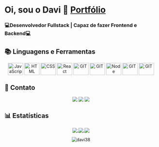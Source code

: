 #  Oi, sou o  Davi 👋 [Portfólio](https://davi38.github.io/)


<h3><p>💻<strong>Desenvolvedor Fullstack | Capaz de fazer Frontend e Backend</strong>💻</p></h3>

## 📚 Linguagens e Ferramentas
<div align="center">
  <img align="center" alt="JavaScript" height="40" width="50" src="https://cdn.jsdelivr.net/gh/devicons/devicon/icons/javascript/javascript-original.svg">
  <img align="center" alt="HTML" height="40" width="50" src="https://cdn.jsdelivr.net/gh/devicons/devicon/icons/html5/html5-original-wordmark.svg">
  <img align="center" alt="CSS" height="40" width="50" src="https://cdn.jsdelivr.net/gh/devicons/devicon/icons/css3/css3-original-wordmark.svg">
  <img align="center" alt="React" height="40" width="50" src="https://cdn.jsdelivr.net/gh/devicons/devicon/icons/react/react-original-wordmark.svg">
  <img align="center" alt="GIT" height="40" width="50" src="https://cdn.cdnlogo.com/logos/n/80/next-js.svg">
  <img align="center" alt="GIT" height="40" width="50" src="https://cdn.cdnlogo.com/logos/t/34/tailwind-css.svg">
  <!-- <img align="center" alt="MySQL" height="40" width="50" src="https://cdn.jsdelivr.net/gh/devicons/devicon/icons/mysql/mysql-original-wordmark.svg"> -->
  <img align="center" alt="Node" height="40" width="50" src="https://cdn.jsdelivr.net/gh/devicons/devicon/icons/nodejs/nodejs-original-wordmark.svg">
  <img align="center" alt="GIT" height="40" width="50" src="https://cdn.jsdelivr.net/gh/devicons/devicon/icons/git/git-original-wordmark.svg">
  <img align="center" alt="GIT" height="40" width="50" src="https://cdn.jsdelivr.net/npm/devicons@1.8.0/!SVG/github_badge.svg">
  
</div>
        
## 📱 Contato  
<div align="center">
  <a href= "https://www.linkedin.com/in/davialvesoliveira" target="_blank"><img src="https://img.shields.io/badge/-LinkedIn-%230077B5?style=for-the-badge&logo=linkedin&logoColor=white" target="_blank"></a> 
  <a href = "https://twitter.com/DaviAlvesOli" target="_blank"><img src="https://img.shields.io/badge/twitter-0054F7?style=for-the-badge&logo=twiter&logoColor=white" target="_blank"></a>
 <!-- <a href= "https://instagram.com/#" target="_blank"><img src="https://img.shields.io/badge/-Instagram-%23E4405F?style=for-the-badge&logo=instagram&logoColor=white" target="_blank"></a>  -->
  <a href = "mailto:davi3alves@gmail.com"><img src="https://img.shields.io/badge/-Gmail-%23333?style=for-the-badge&logo=gmail&logoColor=white" target="_blank"></a>
</div>

## 📊 Estatísticas 
 
<!--  <div align="center">
  <a href="https://github.com/davi38">
  <img height="130em" src="https://github-readme-stats.vercel.app/api?username=davi38&show_icons=true&theme=aura&include_all_commits=true&count_private=true"/>
  <img height="130em" src="https://github-readme-stats.vercel.app/api/top-langs/?username=davi38&layout=compact&langs_count=7&theme=aura"/>
  </div> -->
  <div align="center">
  <a href="https://github.com/anuraghazra/github-readme-stats">
  <img align="center" src="https://github-readme-stats.vercel.app/api?username=davi38&hide=issues&show_icons=true&theme=radical&hide_border=true" />
  </a>
<a href="https://github.com/anuraghazra/github-readme-stats">
  <img align="center" src="https://github-readme-stats.vercel.app/api/top-langs/?username=davi38&layout=compact&theme=radical&hide_border=true" />
</a>
<a href="https://git.io/streak-stats">
  <img align="center" src="https://github-readme-streak-stats.herokuapp.com?user=davi38&theme=radical&hide_border=true&date_format=j%20M%5B%20Y%5D" />
</a>
<p><img src="https://komarev.com/ghpvc/?username=davi38&label=Profile%20views&color=0e75b6&style=flat" alt="davi38" /></p>
  </div> 

